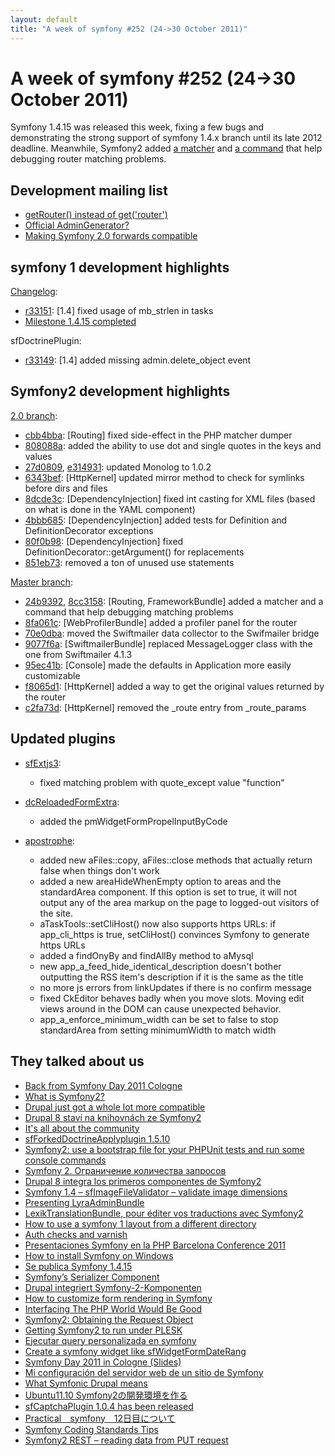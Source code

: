 ```yaml
---
layout: default
title: "A week of symfony #252 (24->30 October 2011)"
---
```


A week of symfony #252 (24->30 October 2011)
============================================

Symfony 1.4.15 was released this week, fixing a few bugs and demonstrating the strong support of symfony 1.4.x branch until its late 2012 deadline. Meanwhile, Symfony2 added [a matcher](https://github.com/symfony/symfony/commit/24b93928bf783290c0df193f1b9948a174b01d1b) and [a command](https://github.com/symfony/symfony/commit/8cc3158d8901b8aefadde7f24be92fd9ed2b07e7) that help debugging router matching problems.

Development mailing list
------------------------

  * [getRouter() instead of get('router')](https://groups.google.com/forum/#!topic/symfony-devs/HcWILuuvZ3U)
  * [Official AdminGenerator?](https://groups.google.com/forum/#!topic/symfony-devs/HMmMSQPGMZg)
  * [Making Symfony 2.0 forwards compatible](https://groups.google.com/forum/#!topic/symfony-devs/CibR6gKmRug)

symfony 1 development highlights
--------------------------------

[Changelog](http://trac.symfony-project.com/trac/timeline?from=30%2F10%2F2011&daysback=6&milestone=on&ticket=on&changeset=on&update=Update):

  * [r33151](http://trac.symfony-project.org/changeset/33151 "33151 revision on trac"): \[1.4\] fixed usage of mb_strlen in tasks
  * [Milestone 1.4.15 completed](http://trac.symfony-project.org/milestone/1.4.15)

sfDoctrinePlugin:

  * [r33149](http://trac.symfony-project.org/changeset/33149 "33149 revision on trac"): \[1.4\] added missing admin.delete_object event


Symfony2 development highlights
-------------------------------

[2.0 branch](http://github.com/symfony/symfony/commits/master):

  * [cbb4bba](http://github.com/symfony/symfony/commit/cbb4bbae977eb7e0651b9963cbef84fa75349c3d "cbb4bbae977eb7e0651b9963cbef84fa75349c3d commit on github"): \[Routing\] fixed side-effect in the PHP matcher dumper
  * [808088a](http://github.com/symfony/symfony/commit/808088a3ca607bf62f6c70ef7d3a3066f0cfac98 "808088a3ca607bf62f6c70ef7d3a3066f0cfac98 commit on github"): added the ability to use dot and single quotes in the keys and values
  * [27d0809](http://github.com/symfony/symfony/commit/27d080984ca8f972241cd3e38f0181d1a8722e93 "27d080984ca8f972241cd3e38f0181d1a8722e93 commit on github"), [e314931](http://github.com/symfony/symfony/commit/e3149318f522c14717041db3ff6b7e64421ce033 "e3149318f522c14717041db3ff6b7e64421ce033 commit on github"): updated Monolog to 1.0.2
  * [6343bef](http://github.com/symfony/symfony/commit/6343bef55e8f0cee33ef185081f128deb3c06656 "6343bef55e8f0cee33ef185081f128deb3c06656 commit on github"): \[HttpKernel\] updated mirror method to check for symlinks before dirs and files
  * [8dcde3c](http://github.com/symfony/symfony/commit/8dcde3c076b5c485dd133466bf20c45e53227dca "8dcde3c076b5c485dd133466bf20c45e53227dca commit on github"): \[DependencyInjection\] fixed int casting for XML files (based on what is done in the YAML component)
  * [4bbb685](http://github.com/symfony/symfony/commit/4bbb685557c9aebc54d6ee6fb268941695cde4f4 "4bbb685557c9aebc54d6ee6fb268941695cde4f4 commit on github"): \[DependencyInjection\] added tests for Definition and DefinitionDecorator exceptions
  * [80f0b98](http://github.com/symfony/symfony/commit/80f0b980baa4dbbd9a4f1dd2f75c7a6e0bbcb0bc "80f0b980baa4dbbd9a4f1dd2f75c7a6e0bbcb0bc commit on github"): \[DependencyInjection\] fixed DefinitionDecorator::getArgument() for replacements
  * [851eb73](http://github.com/symfony/symfony/commit/851eb737784b06619485c844882e98c800a8f7fb "851eb737784b06619485c844882e98c800a8f7fb commit on github"): removed a ton of unused use statements

[Master branch](http://github.com/symfony/symfony/commits/master):

  * [24b9392](http://github.com/symfony/symfony/commit/24b93928bf783290c0df193f1b9948a174b01d1b "24b93928bf783290c0df193f1b9948a174b01d1b commit on github"), [8cc3158](http://github.com/symfony/symfony/commit/8cc3158d8901b8aefadde7f24be92fd9ed2b07e7 "8cc3158d8901b8aefadde7f24be92fd9ed2b07e7 commit on github"): \[Routing, FrameworkBundle\] added a matcher and a command that help debugging matching problems
  * [8fa061c](http://github.com/symfony/symfony/commit/8fa061cc6e6635d403cca9b98e934a3b4021b892 "8fa061cc6e6635d403cca9b98e934a3b4021b892 commit on github"): \[WebProfilerBundle\] added a profiler panel for the router
  * [70e0dba](http://github.com/symfony/symfony/commit/70e0dba77c0f30154477b4f603be8ff336cf2192 "70e0dba77c0f30154477b4f603be8ff336cf2192 commit on github"): moved the Swiftmailer data collector to the Swifmailer bridge
  * [9077f6a](http://github.com/symfony/symfony/commit/9077f6a9711730559fe6e8432358c1c8b00a5ca7 "9077f6a9711730559fe6e8432358c1c8b00a5ca7 commit on github"): \[SwiftmailerBundle\] replaced MessageLogger class with the one from Swiftmailer 4.1.3
  * [95ec41b](http://github.com/symfony/symfony/commit/95ec41b075fcff99d0dee0769a7ec688bdd7a420 "95ec41b075fcff99d0dee0769a7ec688bdd7a420 commit on github"): \[Console\] made the defaults in Application more easily customizable
  * [f8065d1](http://github.com/symfony/symfony/commit/f8065d180574703dee6a7b114dbf7524ecc7408e "f8065d180574703dee6a7b114dbf7524ecc7408e commit on github"): \[HttpKernel\] added a way to get the original values returned by the router
  * [c2fa73d](http://github.com/symfony/symfony/commit/c2fa73d33aa0a07e8fba0ce49e1de4b16fd53d61 "c2fa73d33aa0a07e8fba0ce49e1de4b16fd53d61 commit on github"): \[HttpKernel\] removed the _route entry from _route_params


Updated plugins
---------------

  * [sfExtjs3](http://www.symfony-project.org/plugins/sfExtjs3Plugin):
    * fixed matching problem with quote_except value "function"

  * [dcReloadedFormExtra](http://www.symfony-project.org/plugins/dcReloadedFormExtraPlugin):
    * added the pmWidgetFormPropelInputByCode

  * [apostrophe](http://www.symfony-project.org/plugins/apostrophePlugin):
    * added new aFiles::copy, aFiles::close methods that actually return false when things don't work
    * added a new areaHideWhenEmpty option to areas and the standardArea component. If this option is set to true, it will not output any of the area markup on the page to logged-out visitors of the site.
    * aTaskTools::setCliHost() now also supports https URLs: if app_cli_https is true, setCliHost() convinces Symfony to generate https URLs
    * added a findOnyBy and findAllBy method to aMysql
    * new app_a_feed_hide_identical_description doesn't bother outputting the RSS item's description if it is the same as the title
    * no more js errors from linkUpdates if there is no confirm message
    * fixed CkEditor behaves badly when you move slots. Moving edit views around in the DOM can cause unexpected behavior.
    * app_a_enforce_minimum_width can be set to false to stop standardArea from setting minimumWidth to match width




They talked about us
--------------------

  * [Back from Symfony Day 2011 Cologne](http://blog.marcw.net/2011/symfony-day-2011-cologne/)
  * [What is Symfony2?](http://fabien.potencier.org/article/49/what-is-symfony2)
  * [Drupal just got a whole lot more compatible](http://www.leftontheweb.com/message/Drupal_just_got_a_whole_lot_more_compatible)
  * [Drupal 8 staví na knihovnách ze Symfony2](http://www.root.cz/zpravicky/drupal-8-stavi-na-knihovnach-ze-symfony2/)
  * [It's all about the community](http://www.currentgame.de/news/its-all-about-the-community/008277/)
  * [sfForkedDoctrineApplyplugin 1.5.10](http://www.fizyk.net.pl/blog/sfforkeddoctrineapplyplugin-1-5-10)
  * [Symfony2: use a bootstrap file for your PHPUnit tests and run some console commands](http://php-and-symfony.matthiasnoback.nl/2011/10/symfony2-use-a-bootstrap-file-for-your-phpunit-tests-and-run-some-console-commands/)
  * [Symfony 2. Ограничение количества запросов](http://habrahabr.ru/blogs/symfony/131158/)
  * [Drupal 8 integra los primeros componentes de Symfony2](http://www.symfony.es/2011/10/26/drupal-8-integra-los-primeros-componentes-de-symfony2/)
  * [Symfony 1.4 – sfImageFileValidator – validate image dimensions](http://www.kamiladryjanek.com/2011/10/symfony-1-4-sfimagefilevalidator-validate-image-dimensions/)
  * [Presenting LyraAdminBundle](http://www.lyra-cms.com/blog/2011/10/presenting-lyraadminbundle.html)
  * [LexikTranslationBundle, pour éditer vos traductions avec Symfony2](http://www.lexik.fr/blog/symfony/symfony2/lexiktranslationbundle-pour-editer-vos-traductions-avec-symfony2-1753)
  * [How to use a symfony 1 layout from a different directory](http://www.devexp.eu/2011/10/28/how-to-use-a-symfony-1-layout-from-a-different-directory/)
  * [Auth checks and varnish](http://pooteeweet.org/blog/0/2033#m2033)
  * [Presentaciones Symfony en la PHP Barcelona Conference 2011](http://www.symfony.es/2011/10/29/presentaciones-symfony-en-la-php-barcelona-conference-2011/)
  * [How to install Symfony on Windows](http://aryatmajaya.com/symfony/how-to-install-symfony.html)
  * [Se publica Symfony 1.4.15](http://www.symfony.es/2011/10/30/se-publica-symfony-1-4-15/)
  * [Symfony’s Serializer Component](http://developer.e-butik.se/2011/10/symfonys-serializer-component/)
  * [Drupal integriert Symfony-2-Komponenten](http://it-republik.de/php/news/Drupal-integriert-Symfony-2-Komponenten-060873.html)
  * [How to customize form rendering in Symfony](http://blogsh.de/2011/10/26/how-to-customize-form-rendering-in-symfony/)
  * [Interfacing The PHP World Would Be Good](http://blog.astrumfutura.com/2011/10/interfacing-the-php-world-would-be-good/)
  * [Symfony2: Obtaining the Request Object](http://miller.limethinking.co.uk/2011/10/26/symfony2-obtaining-the-request-object/)
  * [Getting Symfony2 to run under PLESK](http://blog.davidweichert.de/2011/10/25/getting-symfony2-to-run-under-plesk/)
  * [Ejecutar query personalizada en symfony](http://webmasterinfo.com.ar/2011/10/ejecutar-query-personalizada-en-symfony/)
  * [Create a symfony widget like sfWidgetFormDateRang](http://www.cnblogs.com/ylxeluxi/archive/2011/10/25/2224222.html)
  * [Symfony Day 2011 in Cologne (Slides)](http://www.symfony-zone.com/wordpress/2011/10/25/symfony-day-2011-in-cologne-slides/)
  * [Mi configuración del servidor web de un sitio de Symfony](http://diman.kz/2011/10/my-apache2-conf-symfony/)
  * [What Symfonic Drupal means](http://www.garfieldtech.com/drupal-symfony2)
  * [Ubuntu11.10 Symfony2の開発環境を作る](http://omnioo.com/omnioolab/php/cat666/ubuntu1110-symfony2.php)
  * [sfCaptchaPlugin 1.0.4 has been released](http://www.symfonylab.com/sfcaptchaplugin-104-has-been-released/)
  * [Practical　symfony　12日目について](http://www.phppro.jp/qa/3453)
  * [Symfony Coding Standards Tips](http://somnathpawar.wordpress.com/2011/10/25/symfony-coding-standards-tips/)
  * [Symfony2 REST – reading data from PUT request](http://inchoo.net/tools-frameworks/simfony2-rest-put-request/)
